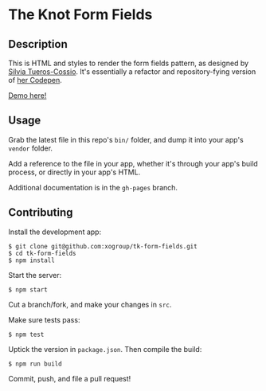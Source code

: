 # The Knot Form Fields

## Description

This is HTML and styles to render the form fields pattern, as designed by [Silvia
Tueros-Cossio](mailto:stueros-cossio@xogrp.com). It's essentially a refactor and
repository-fying version of [her Codepen](https://codepen.io/silviatc/pen/OXpMKL).

[Demo here!](https://xogroup.github.io/tk-form-fields/)

## Usage

Grab the latest file in this repo's `bin/` folder, and dump it into your app's
`vendor` folder.

Add a reference to the file in your app, whether it's through your app's build
process, or directly in your app's HTML.

Additional documentation is in the `gh-pages` branch.

## Contributing

Install the development app:

```
$ git clone git@github.com:xogroup/tk-form-fields.git
$ cd tk-form-fields
$ npm install
```

Start the server:

```
$ npm start
```

Cut a branch/fork, and make your changes in `src`.

Make sure tests pass:

```
$ npm test
```

Uptick the version in `package.json`. Then compile the build:

```
$ npm run build
```

Commit, push, and file a pull request!
